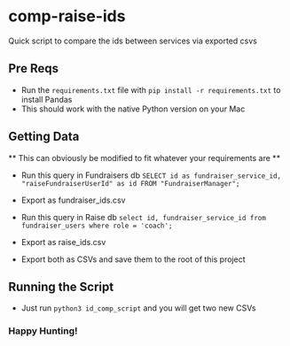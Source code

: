 # comp-raise-ids
Quick script to compare the ids between services via exported csvs


## Pre Reqs
- Run the `requirements.txt` file with `pip install -r requirements.txt` to install Pandas
- This should work with the native Python version on your Mac

## Getting Data
** This can obviously be modified to fit whatever your requirements are **
- Run this query in Fundraisers db
`SELECT id as fundraiser_service_id, "raiseFundraiserUserId" as id FROM "FundraiserManager";`
- Export as fundraiser_ids.csv
- Run this query in Raise db
`select id, fundraiser_service_id from fundraiser_users where role = 'coach';`
- Export as raise_ids.csv

- Export both as CSVs and save them to the root of this project

## Running the Script
- Just run `python3 id_comp_script` and you will get two new CSVs

### Happy Hunting!
